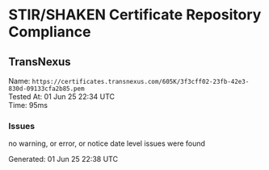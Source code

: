 # STIR/SHAKEN Certificate Repository Compliance

## TransNexus

Name: `https://certificates.transnexus.com/605K/3f3cff02-23fb-42e3-830d-09133cfa2b85.pem`\
Tested At: 01 Jun 25 22:34 UTC\
Time: 95ms

### Issues

no warning, or error, or notice date level issues were found

Generated: 01 Jun 25 22:38 UTC